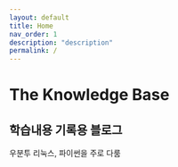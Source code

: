 ```yaml
---
layout: default
title: Home
nav_order: 1
description: "description"
permalink: /
---
```


# The Knowledge Base

## 학습내용 기록용 블로그
우분투 리눅스, 파이썬을 주로 다룸
